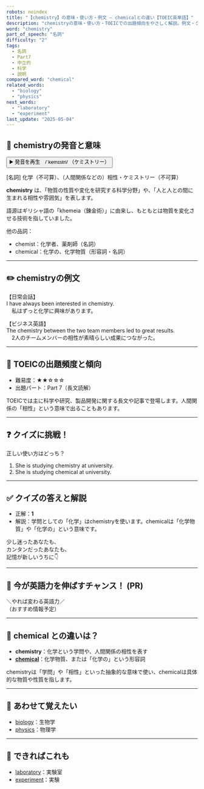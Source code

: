 ```yaml
---
robots: noindex
title: "【chemistry】の意味・使い方・例文 ― chemicalとの違い【TOEIC英単語】"
description: "chemistryの意味・使い方・TOEICでの出題傾向をやさしく解説。例文・クイズ付きでchemicalとの違いもわかりやすく学べます。"
word: "chemistry"
part_of_speech: "名詞"
difficulty: "2"
tags:
  - 名詞
  - Part7
  - 中立的
  - 科学
  - 説明
compared_word: "chemical"
related_words:
  - "biology"
  - "physics"
next_words:
  - "laboratory"
  - "experiment"
last_update: "2025-05-04"
---
```


## 🔰 chemistryの発音と意味

<button class="play-audio" onclick="playTTS('chemistry')">
  <span class="play-audio-main">
    ▶️ 発音を再生　/ˈkemɪstri/
  </span>
  <span class="play-audio-sub">
    （ケミストリー）
  </span>
</button>

[名詞] 化学（不可算）、（人間関係などの）相性・ケミストリー（不可算）

**chemistry** は、「物質の性質や変化を研究する科学分野」や、「人と人との間に生まれる相性や雰囲気」を表します。

語源はギリシャ語の「khemeia（錬金術）」に由来し、もともとは物質を変化させる技術を指していました。

他の品詞：  
- chemist：化学者、薬剤師（名詞）
- chemical：化学の、化学物質（形容詞・名詞）

---

## ✏️ chemistryの例文

【日常会話】  
I have always been interested in chemistry.  
　私はずっと化学に興味があります。

【ビジネス英語】  
The chemistry between the two team members led to great results.  
　2人のチームメンバーの相性が素晴らしい成果につながった。

---

## 🎯 TOEICの出題頻度と傾向

- 難易度：★★☆☆☆
- 出題パート：Part 7（長文読解）

TOEICでは主に科学や研究、製品開発に関する長文や記事で登場します。人間関係の「相性」という意味で出ることもあります。

---

## ❓ クイズに挑戦！

正しい使い方はどっち？

1. She is studying chemistry at university.  
2. She is studying chemical at university.

---

## ✅ クイズの答えと解説

- 正解：**1**
- 解説：学問としての「化学」はchemistryを使います。chemicalは「化学物質」や「化学の」という意味です。

少し迷ったあなたも、  
カンタンだったあなたも、  
記憶が新しいうちに👇️

---

## 🚀 今が英語力を伸ばすチャンス！ (PR)

<div class="info-center">
＼やれば変わる英語力／<br>  
（おすすめ情報予定）
</div>

---

## 🤔  chemical との違いは？

- **chemistry**：化学という学問や、人間関係の相性を表す
- **[chemical](/chemical)**：化学物質、または「化学の」という形容詞

chemistryは「学問」や「相性」といった抽象的な意味で使い、chemicalは具体的な物質や性質を指します。

---

## 🧩 あわせて覚えたい

- [biology](/biology)：生物学
- [physics](/physics)：物理学

---

## 📖 できればこれも

- [laboratory](/laboratory)：実験室
- [experiment](/experiment)：実験

<!-- cvid: aid45_bid28 -->
